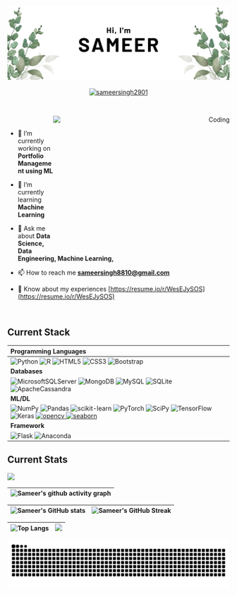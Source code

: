 ![Sameer Github Banner](./assets/github_banner.png)

<p align="center">
<a href="https://linkedin.com/in/sameersingh2901" target="blank"> <img align="center" src="https://raw.githubusercontent.com/rahuldkjain/github-profile-readme-generator/master/src/images/icons/Social/linked-in-alt.svg" alt="sameersingh2901" height="30" width="40" /></a>
</p>
<br>

<p align="right"> <img align="right" alt="Coding" width="400" height= "300" src="https://media.tenor.com/flflC6GFzO8AAAAd/sultan-alrefaei-programmer.gif"> </p><br>

- 🔭 I’m currently working on **Portfolio Management using ML**


- 🌱 I’m currently learning **Machine Learning**


- 💬 Ask me about **Data Science, Data Engineering, Machine Learning,**


- 📫 How to reach me **sameersingh8810@gmail.com**


- 📄 Know about my experiences [https://resume.io/r/WesEJySOS](https://resume.io/r/WesEJySOS)

<br>

## Current Stack

| Programming Languages
| :--- |
| ![Python](https://img.shields.io/badge/python-3670A0?style=for-the-badge&logo=python&logoColor=ffdd54) ![R](https://img.shields.io/badge/r-%23276DC3.svg?style=for-the-badge&logo=r&logoColor=white) ![HTML5](https://img.shields.io/badge/html5-%23E34F26.svg?style=for-the-badge&logo=html5&logoColor=white) ![CSS3](https://img.shields.io/badge/css3-%231572B6.svg?style=for-the-badge&logo=css3&logoColor=white) ![Bootstrap](https://img.shields.io/badge/bootstrap-%23563D7C.svg?style=for-the-badge&logo=bootstrap&logoColor=white)
| **Databases** 
| ![MicrosoftSQLServer](https://img.shields.io/badge/Microsoft%20SQL%20Sever-CC2927?style=for-the-badge&logo=microsoft%20sql%20server&logoColor=white) ![MongoDB](https://img.shields.io/badge/MongoDB-%234ea94b.svg?style=for-the-badge&logo=mongodb&logoColor=white) ![MySQL](https://img.shields.io/badge/mysql-%2300f.svg?style=for-the-badge&logo=mysql&logoColor=white) ![SQLite](https://img.shields.io/badge/sqlite-%2307405e.svg?style=for-the-badge&logo=sqlite&logoColor=white) ![ApacheCassandra](https://img.shields.io/badge/cassandra-%231287B1.svg?style=for-the-badge&logo=apache-cassandra&logoColor=white) 
| **ML/DL**
| ![NumPy](https://img.shields.io/badge/numpy-%23013243.svg?style=for-the-badge&logo=numpy&logoColor=white) ![Pandas](https://img.shields.io/badge/pandas-%23150458.svg?style=for-the-badge&logo=pandas&logoColor=white) ![scikit-learn](https://img.shields.io/badge/scikit--learn-%23F7931E.svg?style=for-the-badge&logo=scikit-learn&logoColor=white) ![PyTorch](https://img.shields.io/badge/PyTorch-%23EE4C2C.svg?style=for-the-badge&logo=PyTorch&logoColor=white) ![SciPy](https://img.shields.io/badge/SciPy-%230C55A5.svg?style=for-the-badge&logo=scipy&logoColor=%white) ![TensorFlow](https://img.shields.io/badge/TensorFlow-%23FF6F00.svg?style=for-the-badge&logo=TensorFlow&logoColor=white) ![Keras](https://img.shields.io/badge/Keras-%23D00000.svg?style=for-the-badge&logo=Keras&logoColor=white)  <a href="https://opencv.org/" target="_blank" rel="noreferrer"> <img src="https://www.vectorlogo.zone/logos/opencv/opencv-icon.svg" alt="opencv" width="40" height="40"/> </a> <a href="https://seaborn.pydata.org/" target="_blank" rel="noreferrer"> <img src="https://seaborn.pydata.org/_images/logo-mark-lightbg.svg" alt="seaborn" width="40" height="40"/> </a> 
| **Framework**
| ![Flask](https://img.shields.io/badge/flask-%23000.svg?style=for-the-badge&logo=flask&logoColor=white) ![Anaconda](https://img.shields.io/badge/Anaconda-%2344A833.svg?style=for-the-badge&logo=anaconda&logoColor=white) |



## Current Stats
[![](https://visitcount.itsvg.in/api?id=SameerSingh2901&icon=1&color=9)](https://visitcount.itsvg.in)

|   ![Sameer's github activity graph](https://github-readme-activity-graph.vercel.app/graph?username=sameersingh2901&theme=rogue)
| :---: |

| ![Sameer's GitHub stats](https://github-readme-stats.vercel.app/api?username=sameersingh2901&show_icons=true) | ![Sameer's GitHub Streak](https://github-readme-streak-stats.herokuapp.com/?user=sameersingh2901) |
| :---: | :---: |

| ![Top Langs](https://github-readme-stats.vercel.app/api/top-langs/?username=sameersingh2901) | ![](https://github-contributor-stats.vercel.app/api?username=SameerSingh2901&limit=5&combine_all_yearly_contributions=true)
| :---: |  :---: |


<picture>
  <source
    media="(prefers-color-scheme: dark)"
    srcset="https://raw.githubusercontent.com/SameerSingh2901/SameerSingh2901/output/github-contribution-grid-snake-dark.svg"
  />
  <source
    media="(prefers-color-scheme: light)"
    srcset="https://raw.githubusercontent.com/SameerSingh2901/SameerSingh2901/output/github-contribution-grid-snake.svg"
  />
  <img
    alt="github contribution grid snake animation"
    src="https://raw.githubusercontent.com/SameerSingh2901/SameerSingh2901/output/github-contribution-grid-snake.svg"
  />
</picture>

<!-- &theme=rogue  &theme=city_lights   Proudly created with GPRM ( https://gprm.itsvg.in ) -->
